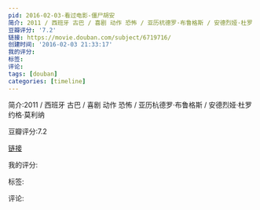 ```yaml
---
pid: 2016-02-03-看过电影-僵尸胡安
简介: 2011 / 西班牙 古巴 / 喜剧 动作 恐怖 / 亚历杭德罗·布鲁格斯 / 安德烈娅·杜罗 约格·莫利纳
豆瓣评分: '7.2'
链接: https://movie.douban.com/subject/6719716/
创建时间: '2016-02-03 21:33:17'
我的评分:
标签:
评论:
tags: [douban]
categories: [timeline]
---
```

简介:2011 / 西班牙 古巴 / 喜剧 动作 恐怖 / 亚历杭德罗·布鲁格斯 / 安德烈娅·杜罗 约格·莫利纳

豆瓣评分:7.2

[链接](https://movie.douban.com/subject/6719716/)

我的评分:

标签:

评论:

